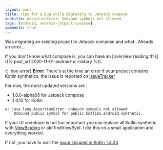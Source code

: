 ```yaml
---
layout: post
title: Tips for a bug while migrating to Jetpack compose
subtitle: AssertionError: Unbound symbols not allowed
tags: [android, android-jetpack-compose]
comments: true 
---
```

 
Was migrating an existing project to Jetpack compose and what.. Already an error...
 
If you don't know what compose is, you can have an 
[overview reading this]({% post_url 2020-11-01-android-ui-history %}).
 
{: .box-error}
**Error:** There's at the time an error if your project contains Kotlin synthetics, 
the issue is reported on [IssueTracker](https://issuetracker.google.com/issues/166927559)

For now, the most updated versions are :

- 1.0.0-alpha06 for Jetpack compose
- 1.4.10 for Kotlin

~~~
e: java.lang.AssertionError: Unbound symbols not allowed
    Unbound public symbol for public kotlinx.android.synthetic.
~~~

If your UI codebase is not too important you can replace all Kotlin synthetic with [ViewBinding](https://developer.android.com/topic/libraries/view-binding) or old findViewById. 
I did this on a small application and everything worked.

If not, you have to wait the [issue shipped in Kotlin 1.4.20](https://github.com/JetBrains/kotlin/pull/3726)